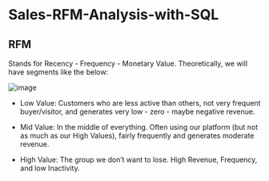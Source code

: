 # Sales-RFM-Analysis-with-SQL

## **RFM** 

Stands for Recency - Frequency - Monetary Value. Theoretically, we will have segments like the below:

![image](https://github.com/basel-ay/Customer-Lifetime-Value-Prediction/assets/64821137/eac0f80a-6ac2-405f-8282-0186bbfa2729)

* Low Value: Customers who are less active than others, not very frequent buyer/visitor, and generates very low - zero - maybe negative revenue.

* Mid Value: In the middle of everything. Often using our platform (but not as much as our High Values), fairly frequently and generates moderate revenue.

* High Value: The group we don’t want to lose. High Revenue, Frequency, and low Inactivity.
